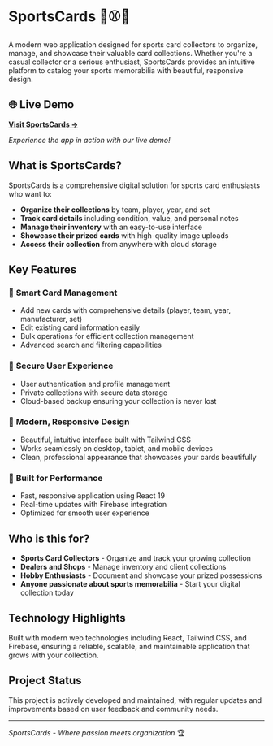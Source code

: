 # SportsCards 🏈⚾🏀

A modern web application designed for sports card collectors to organize, manage, and showcase their valuable card collections. Whether you're a casual collector or a serious enthusiast, SportsCards provides an intuitive platform to catalog your sports memorabilia with beautiful, responsive design.

## 🌐 **Live Demo**

**[Visit SportsCards →](https://sportscards-5b469.web.app)**

_Experience the app in action with our live demo!_

## What is SportsCards?

SportsCards is a comprehensive digital solution for sports card enthusiasts who want to:

- **Organize their collections** by team, player, year, and set
- **Track card details** including condition, value, and personal notes
- **Manage their inventory** with an easy-to-use interface
- **Showcase their prized cards** with high-quality image uploads
- **Access their collection** from anywhere with cloud storage

## Key Features

### 🎯 **Smart Card Management**

- Add new cards with comprehensive details (player, team, year, manufacturer, set)
- Edit existing card information easily
- Bulk operations for efficient collection management
- Advanced search and filtering capabilities

### 🔐 **Secure User Experience**

- User authentication and profile management
- Private collections with secure data storage
- Cloud-based backup ensuring your collection is never lost

### 📱 **Modern, Responsive Design**

- Beautiful, intuitive interface built with Tailwind CSS
- Works seamlessly on desktop, tablet, and mobile devices
- Clean, professional appearance that showcases your cards beautifully

### 🚀 **Built for Performance**

- Fast, responsive application using React 19
- Real-time updates with Firebase integration
- Optimized for smooth user experience

## Who is this for?

- **Sports Card Collectors** - Organize and track your growing collection
- **Dealers and Shops** - Manage inventory and client collections
- **Hobby Enthusiasts** - Document and showcase your prized possessions
- **Anyone passionate about sports memorabilia** - Start your digital collection today

## Technology Highlights

Built with modern web technologies including React, Tailwind CSS, and Firebase, ensuring a reliable, scalable, and maintainable application that grows with your collection.

## Project Status

This project is actively developed and maintained, with regular updates and improvements based on user feedback and community needs.

---

_SportsCards - Where passion meets organization_ 🏆
